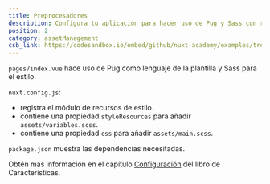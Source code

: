 ```yaml
---
title: Preprocesadores
description: Configura tu aplicación para hacer uso de Pug y Sass con recursos de estilo y así añadir fácilmente variables a todos los componentes.
position: 2
category: assetManagement
csb_link: https://codesandbox.io/embed/github/nuxt-academy/examples/tree/master/asset-management/pre-processors?fontsize=14&hidenavigation=1&theme=dark&view=editor
---
```


<example-intro></example-intro>

`pages/index.vue` hace uso de Pug como lenguaje de la plantilla y Sass para el estilo.

`nuxt.config.js`:

- registra el módulo de recursos de estilo.
- contiene una propiedad `styleResources` para añadir `assets/variables.scss`.
- contiene una propiedad `css` para añadir `assets/main.scss`.

`package.json` muestra las dependencias necesitadas.

<base-alert type="next">

Obtén más información en el capítulo [Configuración](/docs/2.x/features/configuration#pre-processors) del libro de Características.

</base-alert>

<code-sandbox :src="csb_link"></code-sandbox>

